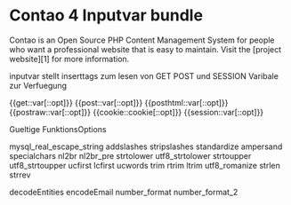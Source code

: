 # Contao 4 Inputvar bundle

Contao is an Open Source PHP Content Management System for people who want a
professional website that is easy to maintain. Visit the [project website][1]
for more information.

inputvar stellt inserttags zum lesen von GET POST und SESSION Varibale zur Verfuegung

{{get::var[::opt]}}
{{post::var[::opt]}}
{{posthtml::var[::opt]}}
{{postraw::var[::opt]}}
{{cookie::cookie[::opt]}}
{{session::var[::opt]}}

Gueltige FunktionsOptions

mysql_real_escape_string
addslashes
stripslashes
standardize
ampersand
specialchars
nl2br
nl2br_pre
strtolower
utf8_strtolower
strtoupper
utf8_strtoupper
ucfirst
lcfirst
ucwords
trim
rtrim
ltrim
utf8_romanize
strlen
strrev

decodeEntities
encodeEmail
number_format
number_format_2




